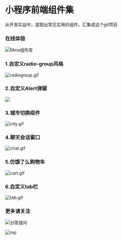 # 小程序前端组件集

从开发实战中，提取出常见实用的组件，汇集成这个git项目

### 在线体验

![Mina组件库](https://upload-images.jianshu.io/upload_images/2599324-0f35fc4563eae29c.jpg?imageMogr2/auto-orient/strip%7CimageView2/2/w/1240)

### 1.自定义radio-group风格

![radiogroup.gif](https://upload-images.jianshu.io/upload_images/2599324-fa717f6342996880.gif?imageMogr2/auto-orient/strip)


### 2.自定义Alert弹窗

![](https://upload-images.jianshu.io/upload_images/2599324-8280c8328b83e116.gif?imageMogr2/auto-orient/strip)

### 3.城市切换组件

![city.gif](https://upload-images.jianshu.io/upload_images/2599324-d86704aa1097d157.gif?imageMogr2/auto-orient/strip)

### 4.聊天会话窗口

![chat.gif](https://upload-images.jianshu.io/upload_images/2599324-228d5ddd201c08fb.gif?imageMogr2/auto-orient/strip)

### 5.仿饿了么购物车

![cart.gif](https://upload-images.jianshu.io/upload_images/2599324-ac8cc8be34c0bb9d.gif?imageMogr2/auto-orient/strip)

### 6.自定义tab栏

![tab.gif](https://upload-images.jianshu.io/upload_images/2599324-486fe0e71aeec8c4.gif?imageMogr2/auto-orient/strip)


### 更多请关注

![分答提问](https://upload-images.jianshu.io/upload_images/2599324-2ad8c4ab82f1fae9.png?imageMogr2/auto-orient/strip%7CimageView2/2/w/1240)

![mp](http://upload-images.jianshu.io/upload_images/2599324-60b6db0a9b0ed867.png?imageMogr2/auto-orient/strip%7CimageView2/2/w/1240)